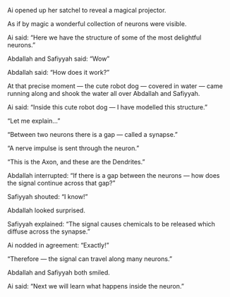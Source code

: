 Ai opened up her satchel to reveal a magical projector.

As if by magic a wonderful collection of neurons were visible.

Ai said: “Here we have the structure of some of the most delightful neurons.”

Abdallah and Safiyyah said: “Wow”

Abdallah said: “How does it work?”

At that precise moment — the cute robot dog — covered in water — came running along and shook the water all over Abdallah and Safiyyah.

Ai said: “Inside this cute robot dog —  I have modelled this structure.”

“Let me explain…”

“Between two neurons there is a gap — called a synapse.”

“A nerve impulse is sent through the neuron.”

“This is the Axon, and these are the Dendrites.”

Abdallah interrupted: “If there is a gap between the neurons — how does the signal continue across that gap?”

Safiyyah shouted: “I know!”

Abdallah looked surprised.

Safiyyah explained: “The signal causes chemicals to be released which diffuse across the synapse.”

Ai nodded in agreement: “Exactly!”

“Therefore — the signal can travel along many neurons.”

Abdallah and Safiyyah both smiled.

Ai said: “Next we will learn what happens inside the neuron.”
